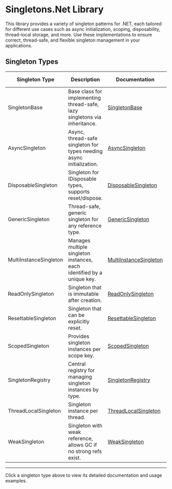 # Singletons.Net Library

This library provides a variety of singleton patterns for .NET, each tailored for different use cases such as async initialization, scoping, disposability, thread-local storage, and more. Use these implementations to ensure correct, thread-safe, and flexible singleton management in your applications.

## Singleton Types

| Singleton Type         | Description                                                               | Documentation                                                   | Minimum Version | Maximum Version |
|------------------------|---------------------------------------------------------------------------|-----------------------------------------------------------------|-----------------|-----------------|
| SingletonBase          | Base class for implementing thread-safe, lazy singletons via inheritance. | [SingletonBase](Singletons/SingletonBase.md)                    | 1.0.0.0         |                 |
| AsyncSingleton         | Async, thread-safe singleton for types needing async initialization.      | [AsyncSingleton](Specialized/AsyncSingleton.md)                 | 1.0.0.0         |                 |
| DisposableSingleton    | Singleton for IDisposable types, supports reset/dispose.                  | [DisposableSingleton](Specialized/DisposableSingleton.md)       | 1.0.0.0         |                 |
| GenericSingleton       | Thread-safe, generic singleton for any reference type.                    | [GenericSingleton](Specialized/GenericSingleton.md)             | 1.0.0.0         |                 |
| MultiInstanceSingleton | Manages multiple singleton instances, each identified by a unique key.    | [MultiInstanceSingleton](Specialized/MultiInstanceSingleton.md) | 1.0.0.0         |                 |
| ReadOnlySingleton      | Singleton that is immutable after creation.                               | [ReadOnlySingleton](Specialized/ReadOnlySingleton.md)           | 1.0.0.0         |                 |
| ResettableSingleton    | Singleton that can be explicitly reset.                                   | [ResettableSingleton](Specialized/ResettableSingleton.md)       | 1.0.0.0         |                 |
| ScopedSingleton        | Provides singleton instances per scope key.                               | [ScopedSingleton](Specialized/ScopedSingleton.md)               | 1.0.0.0         |                 |
| SingletonRegistry      | Central registry for managing singleton instances by type.                | [SingletonRegistry](Specialized/SingletonRegistry.md)           | 1.0.0.0         |                 |
| ThreadLocalSingleton   | Singleton instance per thread.                                            | [ThreadLocalSingleton](Specialized/ThreadLocalSingleton.md)     | 1.0.0.0         |                 |
| WeakSingleton          | Singleton with weak reference, allows GC if no strong refs exist.         | [WeakSingleton](Specialized/WeakSingleton.md)                   | 1.0.0.0         |                 |

---

Click a singleton type above to view its detailed documentation and usage examples. 
